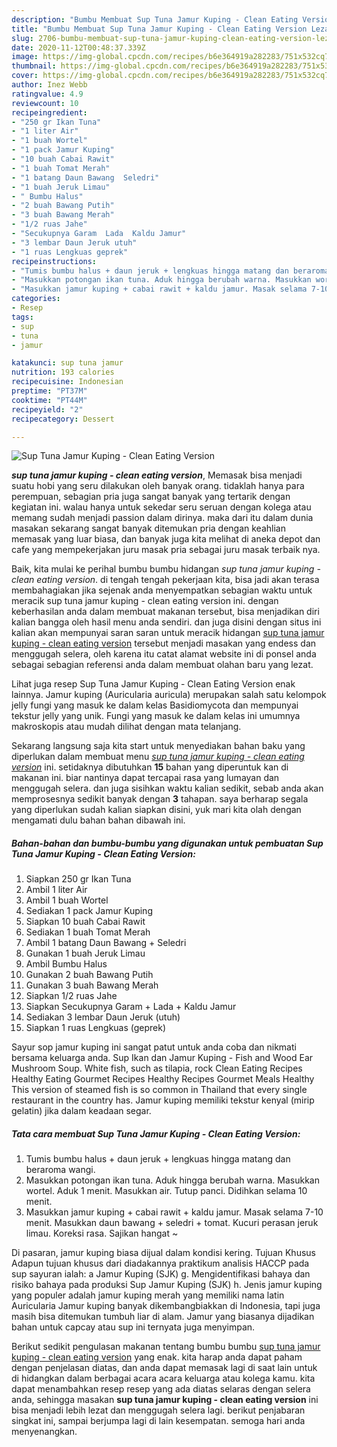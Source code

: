 ```yaml
---
description: "Bumbu Membuat Sup Tuna Jamur Kuping - Clean Eating Version Lezat"
title: "Bumbu Membuat Sup Tuna Jamur Kuping - Clean Eating Version Lezat"
slug: 2706-bumbu-membuat-sup-tuna-jamur-kuping-clean-eating-version-lezat
date: 2020-11-12T00:48:37.339Z
image: https://img-global.cpcdn.com/recipes/b6e364919a282283/751x532cq70/sup-tuna-jamur-kuping-clean-eating-version-foto-resep-utama.jpg
thumbnail: https://img-global.cpcdn.com/recipes/b6e364919a282283/751x532cq70/sup-tuna-jamur-kuping-clean-eating-version-foto-resep-utama.jpg
cover: https://img-global.cpcdn.com/recipes/b6e364919a282283/751x532cq70/sup-tuna-jamur-kuping-clean-eating-version-foto-resep-utama.jpg
author: Inez Webb
ratingvalue: 4.9
reviewcount: 10
recipeingredient:
- "250 gr Ikan Tuna"
- "1 liter Air"
- "1 buah Wortel"
- "1 pack Jamur Kuping"
- "10 buah Cabai Rawit"
- "1 buah Tomat Merah"
- "1 batang Daun Bawang  Seledri"
- "1 buah Jeruk Limau"
- " Bumbu Halus"
- "2 buah Bawang Putih"
- "3 buah Bawang Merah"
- "1/2 ruas Jahe"
- "Secukupnya Garam  Lada  Kaldu Jamur"
- "3 lembar Daun Jeruk utuh"
- "1 ruas Lengkuas geprek"
recipeinstructions:
- "Tumis bumbu halus + daun jeruk + lengkuas hingga matang dan beraroma wangi."
- "Masukkan potongan ikan tuna. Aduk hingga berubah warna. Masukkan wortel. Aduk 1 menit. Masukkan air. Tutup panci. Didihkan selama 10 menit."
- "Masukkan jamur kuping + cabai rawit + kaldu jamur. Masak selama 7-10 menit. Masukkan daun bawang + seledri + tomat. Kucuri perasan jeruk limau. Koreksi rasa. Sajikan hangat ~"
categories:
- Resep
tags:
- sup
- tuna
- jamur

katakunci: sup tuna jamur 
nutrition: 193 calories
recipecuisine: Indonesian
preptime: "PT37M"
cooktime: "PT44M"
recipeyield: "2"
recipecategory: Dessert

---
```



![Sup Tuna Jamur Kuping - Clean Eating Version](https://img-global.cpcdn.com/recipes/b6e364919a282283/751x532cq70/sup-tuna-jamur-kuping-clean-eating-version-foto-resep-utama.jpg)

<b><i>sup tuna jamur kuping - clean eating version</i></b>, Memasak bisa menjadi suatu hobi yang seru dilakukan oleh banyak orang. tidaklah hanya para perempuan, sebagian pria juga sangat banyak yang tertarik dengan kegiatan ini. walau hanya untuk sekedar seru seruan dengan kolega atau memang sudah menjadi passion dalam dirinya. maka dari itu dalam dunia masakan sekarang sangat banyak ditemukan pria dengan keahlian memasak yang luar biasa, dan banyak juga kita melihat di aneka depot dan cafe yang mempekerjakan juru masak pria sebagai juru masak terbaik nya.

Baik, kita mulai ke perihal bumbu bumbu hidangan <i>sup tuna jamur kuping - clean eating version</i>. di tengah tengah pekerjaan kita, bisa jadi akan terasa membahagiakan jika sejenak anda menyempatkan sebagian waktu untuk meracik sup tuna jamur kuping - clean eating version ini. dengan keberhasilan anda dalam membuat makanan tersebut, bisa menjadikan diri kalian bangga oleh hasil menu anda sendiri. dan juga disini dengan situs ini kalian akan mempunyai saran saran untuk meracik hidangan <u>sup tuna jamur kuping - clean eating version</u> tersebut menjadi masakan yang endess dan menggugah selera, oleh karena itu catat alamat website ini di ponsel anda sebagai sebagian referensi anda dalam membuat olahan baru yang lezat.

Lihat juga resep Sup Tuna Jamur Kuping - Clean Eating Version enak lainnya. Jamur kuping (Auricularia auricula) merupakan salah satu kelompok jelly fungi yang masuk ke dalam kelas Basidiomycota dan mempunyai tekstur jelly yang unik. Fungi yang masuk ke dalam kelas ini umumnya makroskopis atau mudah dilihat dengan mata telanjang.


Sekarang langsung saja kita start untuk menyediakan bahan baku yang diperlukan dalam membuat menu <u><i>sup tuna jamur kuping - clean eating version</i></u> ini. setidaknya dibutuhkan <b>15</b> bahan yang diperuntuk kan di makanan ini. biar nantinya dapat tercapai rasa yang lumayan dan menggugah selera. dan juga sisihkan waktu kalian sedikit, sebab anda akan memprosesnya sedikit banyak dengan <b>3</b> tahapan. saya berharap segala yang diperlukan sudah kalian siapkan disini, yuk mari kita olah dengan mengamati dulu bahan bahan dibawah ini.

<!--inarticleads1-->

##### Bahan-bahan dan bumbu-bumbu yang digunakan untuk pembuatan Sup Tuna Jamur Kuping - Clean Eating Version:

1. Siapkan 250 gr Ikan Tuna
1. Ambil 1 liter Air
1. Ambil 1 buah Wortel
1. Sediakan 1 pack Jamur Kuping
1. Siapkan 10 buah Cabai Rawit
1. Sediakan 1 buah Tomat Merah
1. Ambil 1 batang Daun Bawang + Seledri
1. Gunakan 1 buah Jeruk Limau
1. Ambil  Bumbu Halus
1. Gunakan 2 buah Bawang Putih
1. Gunakan 3 buah Bawang Merah
1. Siapkan 1/2 ruas Jahe
1. Siapkan Secukupnya Garam + Lada + Kaldu Jamur
1. Sediakan 3 lembar Daun Jeruk (utuh)
1. Siapkan 1 ruas Lengkuas (geprek)


Sayur sop jamur kuping ini sangat patut untuk anda coba dan nikmati bersama keluarga anda. Sup Ikan dan Jamur Kuping - Fish and Wood Ear Mushroom Soup. White fish, such as tilapia, rock Clean Eating Recipes Healthy Eating Gourmet Recipes Healthy Recipes Gourmet Meals Healthy This version of steamed fish is so common in Thailand that every single restaurant in the country has. Jamur kuping memiliki tekstur kenyal (mirip gelatin) jika dalam keadaan segar. 

<!--inarticleads2-->

##### Tata cara membuat Sup Tuna Jamur Kuping - Clean Eating Version:

1. Tumis bumbu halus + daun jeruk + lengkuas hingga matang dan beraroma wangi.
1. Masukkan potongan ikan tuna. Aduk hingga berubah warna. Masukkan wortel. Aduk 1 menit. Masukkan air. Tutup panci. Didihkan selama 10 menit.
1. Masukkan jamur kuping + cabai rawit + kaldu jamur. Masak selama 7-10 menit. Masukkan daun bawang + seledri + tomat. Kucuri perasan jeruk limau. Koreksi rasa. Sajikan hangat ~


Di pasaran, jamur kuping biasa dijual dalam kondisi kering. Tujuan Khusus Adapun tujuan khusus dari diadakannya praktikum analisis HACCP pada sup sayuran ialah: a Jamur Kuping (SJK) g. Mengidentifikasi bahaya dan risiko bahaya pada produksi Sup Jamur Kuping (SJK) h. Jenis jamur kuping yang populer adalah jamur kuping merah yang memiliki nama latin Auricularia Jamur kuping banyak dikembangbiakkan di Indonesia, tapi juga masih bisa ditemukan tumbuh liar di alam. Jamur yang biasanya dijadikan bahan untuk capcay atau sup ini ternyata juga menyimpan. 

Berikut sedikit pengulasan makanan tentang bumbu bumbu <u>sup tuna jamur kuping - clean eating version</u> yang enak. kita harap anda dapat paham dengan penjelasan diatas, dan anda dapat memasak lagi di saat lain untuk di hidangkan dalam berbagai acara acara keluarga atau kolega kamu. kita dapat menambahkan resep resep yang ada diatas selaras dengan selera anda, sehingga masakan <b>sup tuna jamur kuping - clean eating version</b> ini bisa menjadi lebih lezat dan menggugah selera lagi. berikut penjabaran singkat ini, sampai berjumpa lagi di lain kesempatan. semoga hari anda menyenangkan.
